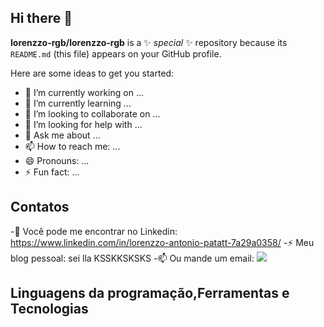 ## Hi there 👋


**lorenzzo-rgb/lorenzzo-rgb** is a ✨ _special_ ✨ repository because its `README.md` (this file) appears on your GitHub profile.

Here are some ideas to get you started:

- 🔭 I’m currently working on ...
- 🌱 I’m currently learning ...
- 👯 I’m looking to collaborate on ...
- 🤔 I’m looking for help with ...
- 💬 Ask me about ...
- 📫 How to reach me: ...
- 😄 Pronouns: ...
- ⚡ Fun fact: ...

## Contatos

-🔭 Você pode me encontrar no Linkedin: https://www.linkedin.com/in/lorenzzo-antonio-patatt-7a29a0358/
-⚡ Meu blog pessoal: sei lla KSSKKSKSKS
-📫 Ou mande um email: <a href = "lorenzzoapatatt2208@gmail.com"><img loading="lazy" src="https://img.shields.io/badge/Gmail-D14836?style=for-the-badge&logo=gmail&logoColor=white" target="_blank"></a>

## Linguagens da programação,Ferramentas e Tecnologias
